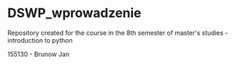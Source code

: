 # DSWP_wprowadzenie

Repository created for the course in the 8th semester of master's studies - introduction to python

155130 - Brunow Jan
